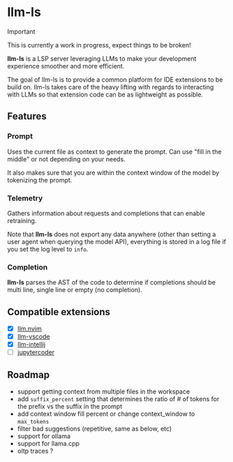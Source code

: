 # llm-ls

> [!IMPORTANT]
> This is currently a work in progress, expect things to be broken!

**llm-ls** is a LSP server leveraging LLMs to make your development experience smoother and more efficient.

The goal of llm-ls is to provide a common platform for IDE extensions to be build on. llm-ls takes care of the heavy lifting with regards to interacting with LLMs so that extension code can be as lightweight as possible.

## Features

### Prompt

Uses the current file as context to generate the prompt. Can use "fill in the middle" or not depending on your needs.

It also makes sure that you are within the context window of the model by tokenizing the prompt.

### Telemetry

Gathers information about requests and completions that can enable retraining.

Note that **llm-ls** does not export any data anywhere (other than setting a user agent when querying the model API), everything is stored in a log file if you set the log level to `info`.

### Completion

**llm-ls** parses the AST of the code to determine if completions should be multi line, single line or empty (no completion).

## Compatible extensions

- [x] [llm.nvim](https://github.com/huggingface/llm.nvim)
- [x] [llm-vscode](https://github.com/huggingface/llm-vscode)
- [x] [llm-intellij](https://github.com/huggingface/llm-intellij)
- [ ] [jupytercoder](https://github.com/bigcode-project/jupytercoder)

## Roadmap

- support getting context from multiple files in the workspace
- add `suffix_percent` setting that determines the ratio of # of tokens for the prefix vs the suffix in the prompt
- add context window fill percent or change context_window to `max_tokens`
- filter bad suggestions (repetitive, same as below, etc)
- support for ollama
- support for llama.cpp
- oltp traces ?

